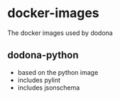 # docker-images
The docker images used by dodona

## dodona-python
* based on the python image
* includes pylint
* includes jsonschema

#
